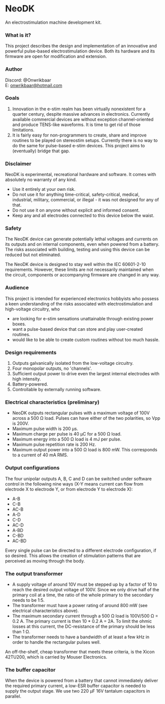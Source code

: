 # NeoDK
An electrostimulation machine development kit.

### What is it?
This project describes the design and implementation of an innovative and powerful pulse-based electrostimulation device. Both its hardware and its firmware are open for modification and extension.

### Author
Discord: @Onwrikbaar<br/>
E: onwrikbaar@hotmail.com

### Goals
1. Innovation in the e-stim realm has been virtually nonexistent for a quarter century, despite massive advances in electronics. Currently available commercial devices are without exception channel-oriented and produce TENS-like waveforms. It is time to get rid of those limitations.
2. It is fairly easy for non-programmers to create, share and improve routines to be played on stereostim setups. Currently there is no way to do the same for pulse-based e-stim devices. This project aims to (eventually) bridge that gap.

### Disclaimer
NeoDK is experimental, recreational hardware and software. It comes with absolutely no warranty of any kind.
- Use it entirely at your own risk.
- Do not use it for anything time-critical, safety-critical, medical, industrial, military, commercial, or illegal - it was not designed for any of that.
- Do not use it on anyone without explicit and informed consent.
- Keep any and all electrodes connected to this device below the waist.

### Safety
The NeoDK device can generate potentially lethal voltages and currents on its outputs and on internal components, even when powered from a battery. The risks associated with building, testing and using this device can be reduced but not eliminated.

The NeoDK device is designed to stay well within the IEC 60601-2-10 requirements. However, these limits are not necessarily maintained when the circuit, components or accompanying firmware are changed in any way.

### Audience
This project is intended for experienced electronics hobbyists who possess a keen understanding of the risks associated with electrostimulation and high-voltage circuitry, who
- are looking for e-stim sensations unattainable through existing power boxes.
- want a pulse-based device that can store and play user-created routines.
- would like to be able to create custom routines without too much hassle.

### Design requirements
1. Outputs galvanically isolated from the low-voltage circuitry.
2. Four monopolar outputs, no 'channels'.
3. Sufficient output power to drive even the largest internal electrodes with high intensity.
4. Battery-powered.
5. Controllable by externally running software.

### Electrical characteristics (preliminary)
- NeoDK outputs rectangular pulses with a maximum voltage of 100V across a 500 Ω load. Pulses can have either of the two polarities, so Vpp is 200V.
- Maximum pulse width is 200 µs.
- Maximum charge per pulse is 40 µC for a 500 Ω load.
- Maximum energy into a 500 Ω load is 4 mJ per pulse.
- Maximum pulse repetition rate is 200 Hz.
- Maximum output power into a 500 Ω load is 800 mW. This corresponds to a current of 40 mA RMS.

### Output configurations
The four unipolar outputs A, B, C and D can be switched under software control in the following nine ways (X-Y means current can flow from electrode X to electrode Y, or from electrode Y to electrode X):
- A-B
- C-B
- AC-B
- A-D
- C-D
- AC-D
- A-BD
- C-BD
- AC-BD

Every single pulse can be directed to a different electrode configuration, if so desired. This allows the creation of stimulation patterns that are perceived as moving through the body.

### The output transformer
- A supply voltage of around 10V must be stepped up by a factor of 10 to reach the desired output voltage of 100V. Since we only drive half of the primary coil at a time, the ratio of the whole primary to the secondary needs to be 1:5.
- The transformer must have a power rating of around 800 mW (see electrical characteristics above).
- The maximum secondary current through a 500 Ω load is 100V/500 Ω = 0.2 A. The primary current is then 10 * 0.2 A = 2A. To limit the ohmic losses at this current, the DC-resistance of the primary should be less than 1 Ω.
- The transformer needs to have a bandwidth of at least a few kHz in order to handle the rectangular pulses well.

An off-the-shelf, cheap transformer that meets these criteria, is the Xicon 42TU200, which is carried by Mouser Electronics.

### The buffer capacitor
When the device is powered from a battery that cannot immediately deliver the required primary current, a low-ESR buffer capacitor is needed to supply the output stage. We use two 220 µF 16V tantalum capacitors in parallel.
